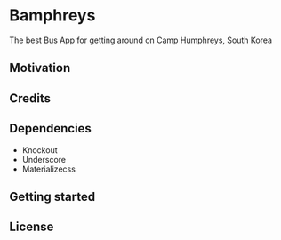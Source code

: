 # Bamphreys

The best Bus App for getting around on Camp Humphreys, South Korea

## Motivation


## Credits

## Dependencies

* Knockout
* Underscore
* Materializecss


## Getting started



## License

